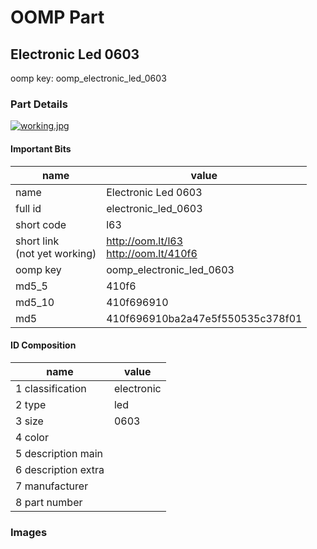 # OOMP Part  
## Electronic Led 0603  
  
oomp key: oomp_electronic_led_0603  
  
### Part Details  
  
[![working.jpg](working_600.jpg)](working.jpg)  
  
#### Important Bits  
| name | value | 
| --- | --- | 
| name | Electronic Led 0603 | 
| full id | electronic_led_0603 | 
| short code | l63 | 
| short link<br>(not yet working) | http://oom.lt/l63<br>http://oom.lt/410f6 | 
| oomp key | oomp_electronic_led_0603 | 
| md5_5 | 410f6 | 
| md5_10 | 410f696910 | 
| md5 | 410f696910ba2a47e5f550535c378f01 | 
#### ID Composition  
| name | value | 
| --- | --- | 
| 1 classification | electronic | 
| 2 type | led | 
| 3 size | 0603 | 
| 4 color |  | 
| 5 description main |  | 
| 6 description extra |  | 
| 7 manufacturer |  | 
| 8 part number |  | 
### Images  
